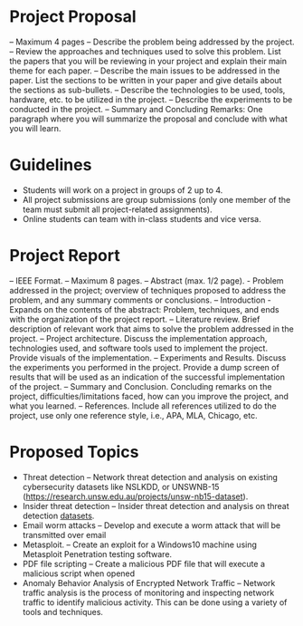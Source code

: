 # Project Proposal
– Maximum 4 pages
– Describe the problem being addressed by the project.
– Review the approaches and techniques used to solve this problem. List the papers that you will be reviewing in your project and explain their main theme for each paper.
– Describe the main issues to be addressed in the paper. List the sections to be written in your paper and give details about the sections as sub-bullets.
– Describe the technologies to be used, tools, hardware, etc. to be utilized in the project.
– Describe the experiments to be conducted in the project.
– Summary and Concluding Remarks: One paragraph where you will summarize the proposal and conclude with what you will learn.

# Guidelines
- Students will work on a project in groups of 2 up to 4.
- All project submissions are group submissions (only one member of the team must
submit all project-related assignments).
- Online students can team with in-class students and vice versa.

# Project Report
– IEEE Format.
– Maximum 8 pages.
– Abstract (max. 1/2 page). 
    - Problem addressed in the project; overview of techniques proposed to address the problem, and any summary comments or conclusions. 
– Introduction 
    - Expands on the contents of the abstract: Problem, techniques, and ends with the organization of the project report.
– Literature review. Brief description of relevant work that aims to solve the problem addressed in the project.
– Project architecture. Discuss the implementation approach, technologies used, and software tools used to implement the project. Provide visuals of the implementation.
– Experiments and Results. Discuss the experiments you performed in the project. Provide a dump screen of results that will be used as an indication of the successful implementation of the project.
– Summary and Conclusion. Concluding remarks on the project, difficulties/limitations faced, how can you improve the project, and what you learned.
– References. Include all references utilized to do the project, use only one reference style, i.e., APA, MLA, Chicago, etc.


# Proposed Topics 

- Threat detection
    – Network threat detection and analysis on existing cybersecurity datasets like NSLKDD, or UNSWNB-15 (https://research.unsw.edu.au/projects/unsw-nb15-dataset).
- Insider threat detection
    – Insider threat detection and analysis on threat detection [datasets](https://resources.sei.cmu.edu/library/asset-view.cfm?assetid=508099).
- Email worm attacks
    – Develop and execute a worm attack that will be transmitted over email
- Metasploit.
    – Create an exploit for a Windows10 machine using Metasploit Penetration testing software.
- PDF file scripting
    – Create a malicious PDF file that will execute a malicious script when opened
- Anomaly Behavior Analysis of Encrypted Network Traffic
    – Network traffic analysis is the process of monitoring and inspecting network traffic to identify malicious activity. This can be done using a variety of tools and techniques.
